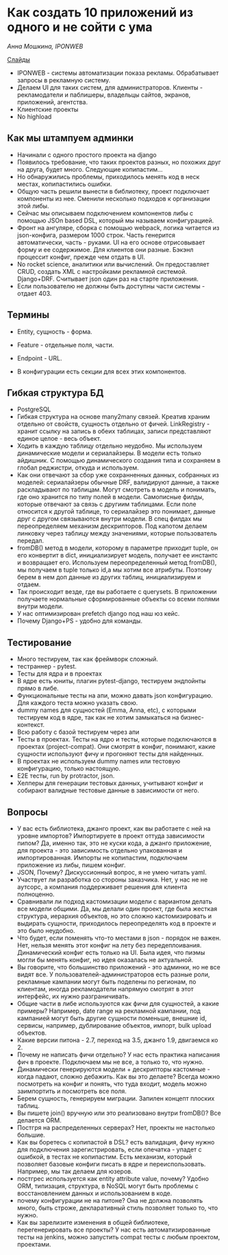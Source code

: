 # Как создать 10 приложений из одного и не сойти с ума

*Анна Мошкина, IPONWEB*

[Слайды](https://docs.google.com/presentation/d/1dCck9sMmuUQPvCir9rV0ht8mwksHtyVM2q5JiaZ1yvI/edit#slide=id.g43beb5c952_0_0)

* IPONWEB - системы автоматизации показа рекламы. Обрабатывает запросы в рекламную систему. 
* Делаем UI для таких систем, для администраторов. Клиенты - рекламодатели и паблишеры, владельцы сайтов, экранов, приложений, агентства. 
* Клиентские проекты
* No highload

## Как мы штампуем админки
 
 * Начинали с одного простого проекта на django
 * Появилось требование, что таких проектов разных, но похожих друг на друга, будет много. Следующие копипастим... 
 * Но обнаружились проблемы, приходилось менять код в неск местах, копипастились ошибки. 
 * Общую часть решили вынести в библиотеку, проект подключает компоненты из нее. Сменили несколько подходов к организации этой либы.  
* Сейчас мы описываем подключением компонентов либы с помощью JSOn based DSL, который мы называем конфигурацией. 
* Фронт на ангуляре, сборка с помощью webpack, логика читается из json-конфига, размером 1000 строк. Часть генерится автоматически, часть - руками. UI на его основе отрисовывает форму и ее содержимое. Для клиентов они разные. Бэкэнл процессит конфиг, прежде чем отдать в UI.
* No rocket science, аналитики или вычислений. Он предоставляет CRUD, создать XML с настройками рекламной системой. Django+DRF.  Считывает json один раз на старте приложения.  
* Если пользователю не должны быть доступны части системы - отдает 403. 

## Термины

* Entity, сущность - форма.
* Feature - отдельные поля, части. 
* Endpoint - URL. 

* В конфигурации есть секции для всех этих компонентов. 

## Гибкая структура БД

* PostgreSQL
* Гибкая структура на основе many2many связей. Креатив храним отдельно от свойств, сущность отдельно от фичей. LinkRegistry - хранит ссылку на запись в обеих таблицах, записи представляют единое целое - весь объект. 
* Ходить в каждую таблицу отдельно неудобно. Мы используем динамические модели и сериалайзеры. В модели есть только айдишник. С помощью динамического создания типа и сохраняем в глобал реджистри, откуда и используем. 
* Как они отвечают за сбор уже сохранненных данных, собранных из моделей: сериалайзеры обычные DRF, валидируют данные, а также раскладывают по таблицам. Могут смотреть в модель и понимать, где оно хранится по типу полей в модели. Самописные филды, которые отвечают за связь с другиим таблицами. 
Если поле относится к другой таблице, то сериалайзер это понимает, данные друг с другом связываются внутри модели. В спец филдах мы переопределяем механизм дескрипторов. Под капотом делаем линковку через таблицу между значениями, которые пользователь передал.
* fromDB() метод в модели, которому в параметре приходит tuple, он его конвертит в dict, инициализирует модель, получает ее инстантс и возвращает его. Используем переопределенный метод fromDB(), мы получаем в tuple только id,а мы хотим все атрибуты. Поэтому берем в нем доп данные из других таблиц, инициализируем и отдаем. 
* Так происходит везде, где вы работаете с querysets. В приложении получаете нормальные сформированные объекты со всеми полями внутри модели.
* У нас оптимизирован prefetch django под наш юз кейс. 
* Почему Django+PS - удобно для команды. 

## Тестирование

* Много тестируем, так как фреймворк сложный. 
* тестраннер - pytest. 
* Тесты для ядра и в проектах
* В ядре есть юниты, плагин pytest-django, тестируем эндпойнты прямо в либе. 
* Функциональные тесты на апи, можно давать json конфигурацию. Для каждого теста можно указать свою. 
* dummy names для сущностей (Emma, Anna, etc), с которыми тестируем код в ядре, так как не хотим замыкаться на бизнес-контекст. 
* Всю работу с базой тестируем через апи
* Тесты в проектах. Тесты на ядро и тесты, которые подключаются в проектах (project-compat). Они смотрят в конфиг, понимают, какие сущности используют фичу и прогоняют тесты для найденных. 
* В проектах не используем dummy names или тестовую конфигурацию, только настоящую. 
* E2E тесты, run by protractor, json. 
* Хелперы для генерации тестовых данных, учитывают конфиг и собирают валидные тестовые данные в зависимости от него. 

## Вопросы

* У вас есть библиотека, джанго проект, как вы работаете с ней на уровне импортов? Импортируете в проект оттуда зависимости пипом? Да, именно так, это не куски кода, а джанго приложение, для проекта -  это зависимость отдельно упакованная и импортированная. Импорты не копипастим, подключаем приложение из либы, пишем конфиг. 
* JSON, Почему? Дискуссионный вопрос, я не умею читать yaml. 
* Участвует ли разработка со стороны заказчика. Нет, у нас не не аутсорс, а компания поддерживает решения для клиента полноценно. 
* Сравнивали ли подход кастомизации модели с вариантом делать все модели общими. Да, мы делали один проект, где была жесткая структура, иерархия объектов, но это сложно кастомизировать и выдирать сущности, приходилось переопределять код в проекте и это было неудобно. 
* Что будет, если поменять что-то местами в json - порядок не важен. Нет, нельзя менять этот конфиг на лету без передеплоивания. Динамический конфиг есть только на UI. Была идея, что пиэмы могли бы менять конфиг, но идея оказалась не актуальной. 
* Вы говорите, что большинство приложений - это админки, но не все видят все. У пользователей-администраторов есть разные роли, рекламные кампании могут быть поделены по регионам, по клиентам, иногда рекламодатели напрямую смотрят в этот интерфейс, их нужно разграничивать. 
* Общие части в либе используются как фичи для сущностей, а какие примеры? Например, date range на рекламной кампании, под кампанией могут быть другие сущности поменьше, внешние id, сервисы, например, дублирование объектов, импорт, bulk upload объектов.
* Какие версии питона - 2.7, переход на 3.5, джанго 1.9, двигаемся ко 2. 
* Почему не написать фичи отдельно? У нас есть практика написания фич в проекте. Подключаем мы не все, а только то, что нужно. 
* Динамически генерируются модели + дескрипторы кастомные - когда падают, сложно дебажить. Как вы это делаете? Всегда можно посмотреть на конфиг и понять, что туда входит, модель можно заимпортить и посмотреть все поля. 
* Берем сущность, генерируем миграции. Запилен концепт плоских таблиц. 
* Вы пишете join() вручную или это реализовано внутри fromDB()? Все делается ORM.
* Постгря на распределенных серверах? Нет, проекты не настолько большие. 
* Как вы боретесь с копипастой в DSL? есть валидация, фичу нужно для подключения зарегистрировать, если опечатка - упадет с ошибкой, в тестах не копипастим. Есть механизм, который позволяет базовые конфиги писать в ядре и переиспользовать. Например, мы так делаем для юзеров. 
* постгрес используется как entity attribute value, почему? Удобно ORM, типизация, структура, в NoSQL могут быть проблемы с восстановлением данных и использованием в коде.  
* почему конфигурации не на питоне? Она не должна позволять много, быть строже, декларативный стиль позволяет только то, что нужно. 
* Как вы зарелизите изменения в общей библиотеке, перегенерировать все проекты? У нас есть автоматизированные тесты на jenkins, можно запустить compat тесты с любым проектом, проектами. 
